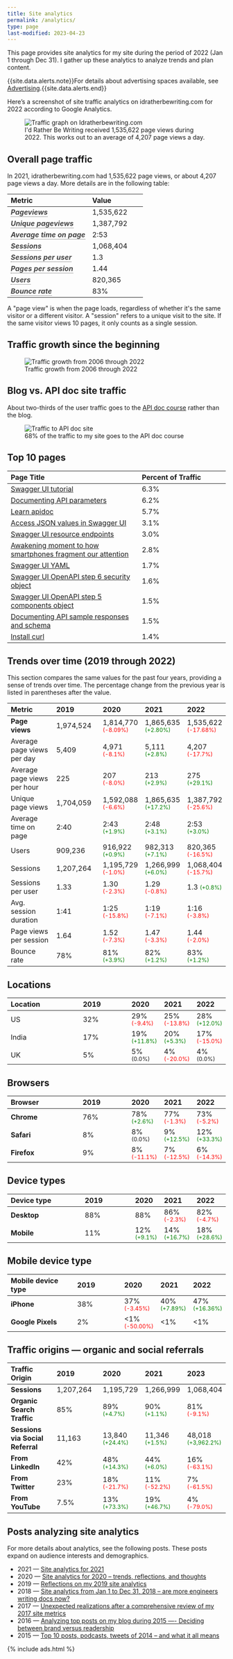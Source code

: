 ```yaml
---
title: Site analytics
permalink: /analytics/
type: page
last-modified: 2023-04-23
---
```


<p>This page provides site analytics for my site during the period of 2022 (Jan 1 through Dec 31). I gather up these analytics to analyze trends and plan content.</p>

{{site.data.alerts.note}}For details about advertising spaces available, see <a href="/advertising">Advertising</a>.{{site.data.alerts.end}}

<p>
   Here’s a screenshot of site traffic analytics on idratherbewriting.com for 2022 according to Google Analytics.
</p>

<figure>
   <img src="https://s3.us-west-1.wasabisys.com/idbwmedia.com/images/siteanalyticsfor2022.png" alt="Traffic graph on Idratherbewriting.com" />
   <figcaption>I'd Rather Be Writing received 1,535,622 page views during 2022. This works out to an average of 4,207 page views a day.</figcaption>
</figure>

<h2 id="page_traffic">Overall page traffic</h2>
<p>
   In 2021, idratherbewriting.com had 1,535,622 page views, or about 4,207 page views a day. More details are in the following table:
</p>

<table>
  <col width="60%">
  <col width="40%">
    <thead>
      <tr>
        <th><b>Metric</b></th>
        <th><b>Value</b></th>
      </tr>
    </thead>
    <tr>
      <td><b data-toggle="tooltip" title="The total number of times that all pages on the website have been loaded.">Pageviews</b></td>
      <td>1,535,622</td>
    </tr>
    <tr>
      <td><b data-toggle="tooltip" title="The total number of different pages on the website that have been loaded.">Unique pageviews</b></td>
      <td>1,387,792</td>
    </tr>
    <tr>
      <td><b data-toggle="tooltip" title="The average amount of time that users spend on each page on the website.">Average time on page</b></td>
      <td>2:53</td>
    </tr>
    <tr>
      <td><b data-toggle="tooltip" title="The total number of visits that users have made to the website.">Sessions</b></td>
      <td>1,068,404</td>
    </tr>
    <tr>
      <td><b data-toggle="tooltip" title="The average number of sessions that each user has made to the website.">Sessions per user</b></td>
      <td>1.3</td>
    </tr>
    <tr>
      <td><b data-toggle="tooltip" title="The average number of pages that users view during each session on the website.">Pages per session</b></td>
      <td>1.44</td>
    </tr>
    <tr>
      <td><b data-toggle="tooltip" title="The total number of unique users who have visited the website.">Users</b></td>
      <td>820,365</td>
    </tr>
    <tr>
      <td><b data-toggle="tooltip" title="The percentage of users who leave the website after viewing only one page.">Bounce rate</b></td>
      <td>83%</td>
    </tr>
</table>

<p>A "page view" is when the page loads, regardless of whether it's the same visitor or a different visitor. A "session" refers to a unique visit to the site. If the same visitor views 10 pages, it only counts as a single session.</p>

<h2 id="traffic_growth">Traffic growth since the beginning</h2>

<figure>
   <img src="https://s3.us-west-1.wasabisys.com/idbwmedia.com/images/sitehistoricaltrends2022.png" alt="Traffic growth from 2006 through 2022" />
   <figcaption>Traffic growth from 2006 through 2022</figcaption>
</figure>

<h2 id="blog_vs_api_traffic">Blog vs. API doc site traffic</h2>
<p>
   About two-thirds of the user traffic goes to the <a href="/learnapidoc">API doc course</a> rather than the blog.
</p>

<figure>
   <img src="https://s3.us-west-1.wasabisys.com/idbwmedia.com/images/traffictoapidocsite2022.png" alt="Traffic to API doc site" />
   <figcaption>68% of the traffic to my site goes to the API doc course</figcaption>
</figure>

<h2 id="top_10_pages">Top 10 pages</h2>

<table>
  <col width="60%">
  <col width="40%">
  <thead>
    <tr>
      <th><b>Page Title</b></th>
      <th><b>Percent of Traffic</b></th>
    </tr>
  </thead>
  <tr>
    <td><a href="/learnapidoc/pubapis_swagger.html">Swagger UI tutorial</a></td>
    <td>6.3%</td>
  </tr>
  <tr>
    <td><a href="/learnapidoc/docapis_doc_parameters.htm">Documenting API parameters</a></td>
    <td>6.2%</td>
  </tr>
  <tr>
    <td><a href="/learnapidoc/">Learn apidoc</a></td>
    <td>5.7%</td>
  </tr>
  <tr>
    <td><a href="/learnapidoc/docapis_access_json_values.html">Access JSON values in Swagger UI</a></td>
    <td>3.1%</td>
  </tr>
  <tr>
    <td><a href="/learnapidoc/docapis_resource_endpoints.html">Swagger UI resource endpoints</a></td>
    <td>3.0%</td>
  </tr>
  <tr>
    <td><a href="/smartphones/awakening-moment-to-how-smartphones-fragment-our-attention.html">Awakening moment to how smartphones fragment our attention</a></td>
    <td>2.8%</td>
  </tr>
  <tr>
    <td><a href="/learnapidoc/pubapis_yaml.html">Swagger UI YAML</a></td>
    <td>1.7%</td>
  </tr>
  <tr>
    <td><a href="/learnapidoc/pubapis_openapi_step6_security_object.html">Swagger UI OpenAPI step 6 security object</a></td>
    <td>1.6%</td>
  </tr>
  <tr>
    <td><a href="/learnapidoc/pubapis_openapi_step5_components_object.html">Swagger UI OpenAPI step 5 components object</a></td>
    <td>1.5%</td>
  </tr>
  <tr>
    <td><a href="/learnapidoc/docapis_doc_sample_responses_and_schema.html">Documenting API sample responses and schema</a></td>
    <td>1.5%</td>
  </tr>
  <tr>
    <td><a href="/learnapidoc/docapis_install_curl.html">Install curl</a></td>
    <td>1.4%</td>
  </tr>
</table>


<h2 id="trends_over_time">Trends over time (2019 through 2022)</h2>

<p>This section compares the same values for the past four years, providing a sense of trends over time. The percentage change from the previous year is listed in parentheses after the value.

<table>
  <col width="60%">
  <col width="40%">
  <thead>
    <tr>
      <th><b>Metric</b></th>
      <th><b>2019</b></th>
      <th><b>2020</b></th>
      <th><b>2021</b></th>
      <th><b>2022</b></th>
    </tr>
  </thead>
  <tr>
    <td><b>Page views</b></td>
    <td>1,974,524</td>
    <td>1,814,770 <span class="negative">(-8.09%)</span></td>
    <td>1,865,635 <span class="positive">(+2.80%)</span></td>
    <td>1,535,622 <span class="negative">(-17.68%)</span></td>
  </tr>
  <tr>
    <td>Average page views per day</td>
    <td>5,409</td>
    <td>4,971 <span class="negative">(-8.1%)</span></td>
    <td>5,111 <span class="positive">(+2.8%)</span></td>
    <td>4,207 <span class="negative">(-17.7%)</span></td>
  </tr>
  <tr>
    <td>Average page views per hour</td>
    <td>225</td>
    <td>207 <span class="negative">(-8.0%)</span></td>
    <td>213 <span class="positive">(+2.9%)</span></td>
    <td>275 <span class="positive">(+29.1%)</span></td>
  </tr>
  <tr>
    <td>Unique page views</td>
    <td>1,704,059</td>
    <td>1,592,088 <span class="negative">(-6.6%)</span></td>
    <td>1,865,635 <span class="positive">(+17.2%)</span></td>
    <td>1,387,792 <span class="negative">(-25.6%)</span></td>
  </tr>
  <tr>
    <td>Average time on page</td>
    <td>2:40</td>
    <td>2:43 <span class="positive">(+1.9%)</span></td>
    <td>2:48 <span class="positive">(+3.1%)</span></td>
    <td>2:53 <span class="positive">(+3.0%)</span></td>
  </tr>
  <tr>
    <td>Users</td>
    <td>909,236</td>
    <td>916,922 <span class="positive">(+0.9%)</span></td>
    <td>982,313 <span class="positive">(+7.1%)</span></td>
    <td>820,365 <span class="negative">(-16.5%)</span></td>
  </tr>
  <tr>
    <td>Sessions</td>
    <td>1,207,264</td>
    <td>1,195,729 <span class="negative">(-1.0%)</span></td>
    <td>1,266,999 <span class="positive">(+6.0%)</span></td>
    <td>1,068,404 <span class="negative">(-15.7%)</span></td>
  </tr>
  <tr>
    <td>Sessions per user</td>
    <td>1.33</td>
    <td>1.30 <span class="negative">(-2.3%)</span></td>
    <td>1.29 <span class="negative">(-0.8%)</span></td>
    <td>1.3 <span class="positive">(+0.8%)</span></td>
  </tr>
  <tr>
    <td>Avg. session duration</td>
    <td>1:41</td>
    <td>1:25 <span class="negative">(-15.8%)</span></td>
    <td>1:19 <span class="negative">(-7.1%)</span></td>
    <td>1:16 <span class="negative">(-3.8%)</span></td>
  </tr>
  <tr>
    <td>Page views per session</td>
    <td>1.64</td>
    <td>1.52 <span class="negative">(-7.3%)</span></td>
    <td>1.47 <span class="negative">(-3.3%)</span></td>
    <td>1.44 <span class="negative">(-2.0%)</span></td>
  </tr>
  <tr>
    <td>Bounce rate</td>
    <td>78%</td>
    <td>81% <span class="positive">(+3.9%)</span></td>
    <td>82% <span class="positive">(+1.2%)</span></td>
    <td>83% <span class="positive">(+1.2%)</span></td>
  </tr>
</table>

<h2 id="locations">Locations</h2>

<table>
  <col width="60%">
  <col width="40%">
  <thead>
    <tr>
      <th><b>Location</b></th>
      <th><b>2019</b></th>
      <th><b>2020</b></th>
      <th><b>2021</b></th>
      <th><b>2022</b></th>
    </tr>
  </thead>
  <tbody>
    <tr>
      <td>US</td>
      <td>32%</td>
      <td>29% <span class="negative">(-9.4%)</span></td>
      <td>25% <span class="negative">(-13.8%)</span></td>
      <td>28% <span class="positive">(+12.0%)</span></td>
    </tr>
    <tr>
      <td>India</td>
      <td>17%</td>
      <td>19% <span class="positive">(+11.8%)</span></td>
      <td>20% <span class="positive">(+5.3%)</span></td>
      <td>17% <span class="negative">(-15.0%)</span></td>
    </tr>
    <tr>
      <td>UK</td>
      <td>5%</td>
      <td>5% <span class="neutral">(0.0%)</span></td>
      <td>4% <span class="negative">(-20.0%)</span></td>
      <td>4% <span class="neutral">(0.0%)</span></td>
    </tr>
  </tbody>
</table>



<h2 id="browsers">Browsers</h2>

<table>
  <col width="60%">
  <col width="40%">
  <thead>
    <tr>
      <th><b>Browser</b></th>
      <th><b>2019</b></th>
      <th><b>2020</b></th>
      <th><b>2021</b></th>
      <th><b>2022</b></th>
    </tr>
  </thead>
  <tbody>
    <tr>
      <td><b>Chrome</b></td>
      <td>76%</td>
      <td>78% <span class="positive">(+2.6%)</span></td>
      <td>77% <span class="negative">(-1.3%)</span></td>
      <td>73% <span class="negative">(-5.2%)</span></td>
    </tr>
    <tr>
      <td><b>Safari</b></td>
      <td>8%</td>
      <td>8% <span class="neutral">(0.0%)</span></td>
      <td>9% <span class="positive">(+12.5%)</span></td>
      <td>12% <span class="positive">(+33.3%)</span></td>
    </tr>
    <tr>
      <td><b>Firefox</b></td>
      <td>9%</td>
      <td>8% <span class="negative">(-11.1%)</span></td>
      <td>7% <span class="negative">(-12.5%)</span></td>
      <td>6% <span class="negative">(-14.3%)</span></td>
    </tr>
  </tbody>
</table>

<h2 id="device_types">Device types</h2>
<table>
  <col width="60%">
  <col width="40%">
  <thead>
    <tr>
      <th><b>Device type</b></th>
      <th><b>2019</b></th>
      <th><b>2020</b></th>
      <th><b>2021</b></th>
      <th><b>2022</b></th>
    </tr>
  </thead>
  <tbody>
    <tr>
      <td><b>Desktop</b></td>
      <td>88%</td>
      <td>88%</td>
      <td>86% <span class="negative">(-2.3%)</span></td>
      <td>82% <span class="negative">(-4.7%)</span></td>
    </tr>
    <tr>
      <td><b>Mobile</b></td>
      <td>11%</td>
      <td>12% <span class="positive">(+9.1%)</span></td>
      <td>14% <span class="positive">(+16.7%)</span></td>
      <td>18% <span class="positive">(+28.6%)</span></td>
    </tr>
  </tbody>
</table>

<h2 id="mobile_device_type">Mobile device type</h2>
<table>
  <col width="60%">
  <col width="40%">
  <thead>
    <tr>
      <th><b>Mobile device type</b></th>
      <th><b>2019</b></th>
      <th><b>2020</b></th>
      <th><b>2021</b></th>
      <th><b>2022</b></th>
    </tr>
  </thead>
  <tbody>
    <tr>
      <td><b>iPhone</b></td>
      <td>38%</td>
      <td>37% <span class="negative">(-3.45%)</span></td>
      <td>40% <span class="positive">(+7.89%)</span></td>
      <td>47% <span class="positive">(+16.36%)</span></td>
    </tr>
    <tr>
      <td><b>Google Pixels</b></td>
      <td>2%</td>
      <td>&lt;1% <span class="negative">(-50.00%)</span></td>
      <td>&lt;1%</td>
      <td>&lt;1%</td>
    </tr>
  </tbody>
</table>

<h2 id="traffic_origins">Traffic origins — organic and social referrals</h2>
<table>
  <col width="60%">
  <col width="40%">
  <thead>
    <tr>
      <th><b>Traffic Origin</b></th>
      <th>2019</th>
      <th>2020</th>
      <th>2021</th>
      <th>2023</th>
    </tr>
  </thead>
  <tbody>
    <tr>
      <td><b>Sessions</b></td>
      <td>1,207,264</td>
      <td>1,195,729</td>
      <td>1,266,999</td>
      <td>1,068,404</td>
    </tr>
    <tr>
      <td><b>Organic Search Traffic</b></td>
      <td>85%</td>
      <td>89% <span class="positive">(+4.7%)</span></td>
      <td>90% <span class="positive">(+1.1%)</span></td>
      <td>81% <span class="negative">(-9.1%)</span></td>
    </tr>
    <tr>
      <td><b>Sessions via Social Referral</b></td>
      <td>11,163</td>
      <td>13,840 <span class="positive">(+24.4%)</span></td>
      <td>11,346 <span class="positive">(+1.5%)</span></td>
      <td>48,018 <span class="positive">(+3,962.2%)</span></td>
    </tr>
    <tr>
      <td><b>From LinkedIn</b></td>
      <td>42%</td>
      <td>48% <span class="positive">(+14.3%)</span></td>
      <td>44% <span class="positive">(+6.0%)</span></td>
      <td>16% <span class="negative">(-63.1%)</span></td>
    </tr>
    <tr>
      <td><b>From Twitter</b></td>
      <td>23%</td>
      <td>18% <span class="negative">(-21.7%)</span></td>
      <td>11% <span class="negative">(-52.2%)</span></td>
      <td>7% <span class="negative">(-61.5%)</span></td>
    </tr>
    <tr>
      <td><b>From YouTube</b></td>
      <td>7.5%</td>
      <td>13% <span class="positive">(+73.3%)</span></td>
      <td>19% <span class="positive">(+46.7%)</span></td>
      <td>4% <span class="negative">(-79.0%)</span></td>
    </tr>
  </tbody>
</table>

<h2 id="analytical_posts">Posts analyzing site analytics</h2>
<p>For more details about analytics, see the following posts. These posts expand on audience interests and demographics.</p>
<ul>
   <li>2021 — <a href="/blog/2021-site-analytics-reflections">Site analytics for 2021</a></li>
   <li>2020 — <a href="/blog/site-analytics-reflections/">Site analytics for 2020 – trends, reflections, and thoughts</a></li>
   <li>2019 — <a href="/blog/reflections-on-site-analytics-for-2019/">Reflections on my 2019 site analytics</a></li>
   <li>2018 — <a href="/2019/01/14/site-analytics-from-2018-59-percent-traffic-going-to-api-doc-site/">Site analytics from Jan 1 to Dec 31, 2018 – are more engineers writing docs now?</a></li>
   <li>2017 — <a href="/2018/01/11/comprehensive-metrics-for-idratherbewriting-in-2017">Unexpected realizations after a comprehensive review of my 2017 site metrics</a></li>
   <li>2016 — <a href="/2016/01/01/analyzing-top-posts-trends-on-idratherbewriting-blog/">Analyzing top posts on my blog during 2015 —- Deciding between brand versus readership</a></li>
   <li>2015 — <a href="/2015/01/05/top-10-posts-podcasts-tweets-of-2014-and-what-it-all-means/">Top 10 posts, podcasts, tweets of 2014 – and what it all means</a></li>
</ul>
{% include ads.html %}

<style>
/* Negative value styling */
.negative {
  font-size: 0.8em; /* Smaller font size */
  color: red; /* Green text color */
}

/* Positive value styling */
.positive {
  font-size: 0.8em; /* Smaller font size */
  color: green; /* Red text color */
}

.neutral {
  font-size: 0.8em;
}

 [data-toggle="tooltip"] {
    font-style: italic;
    border-bottom: 1px dotted;
    color: #444;
  }
table thead>tr>th {
text-align: left;
text-transform: none;
}

table {
min-width: 80%;
}

</style>
